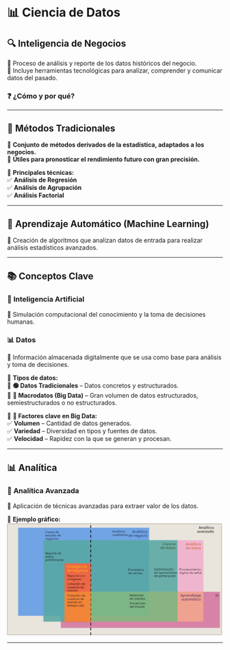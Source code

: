 # 📊 **Ciencia de Datos**  

## 🔍 **Inteligencia de Negocios**  
📌 Proceso de análisis y reporte de los datos históricos del negocio.  
📌 Incluye herramientas tecnológicas para analizar, comprender y comunicar datos del pasado.  

### ❓ **¿Cómo y por qué?**  

---

## 📌 **Métodos Tradicionales**  
🔹 **Conjunto de métodos derivados de la estadística, adaptados a los negocios.**  
🔹 **Útiles para pronosticar el rendimiento futuro con gran precisión.**  

📌 **Principales técnicas:**  
✅ **Análisis de Regresión**  
✅ **Análisis de Agrupación**  
✅ **Análisis Factorial**  

---

## 🤖 **Aprendizaje Automático (Machine Learning)**  
📌 Creación de algoritmos que analizan datos de entrada para realizar análisis estadísticos avanzados.  

---

## 📚 **Conceptos Clave**  

### 🧠 **Inteligencia Artificial**  
📌 Simulación computacional del conocimiento y la toma de decisiones humanas.  

### 📊 **Datos**  
📌 Información almacenada digitalmente que se usa como base para análisis y toma de decisiones.  

🔹 **Tipos de datos:**  
📌 **🟢 Datos Tradicionales** – Datos concretos y estructurados.  
📌 **🔵 Macrodatos (Big Data)** – Gran volumen de datos estructurados, semiestructurados o no estructurados.  

📌 **🔑 Factores clave en Big Data:**  
✅ **Volumen** – Cantidad de datos generados.  
✅ **Variedad** – Diversidad en tipos y fuentes de datos.  
✅ **Velocidad** – Rapidez con la que se generan y procesan.  

---

## 📊 **Analítica**  

### 🚀 **Analítica Avanzada**  
📌 Aplicación de técnicas avanzadas para extraer valor de los datos.  

📌 **Ejemplo gráfico:**  
![Texto alternativo](Recursos/AnaliticaAvanzada.png)  

---

